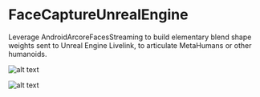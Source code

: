 # FaceCaptureUnrealEngine

Leverage AndroidArcoreFacesStreaming to build elementary blend shape weights sent to Unreal Engine Livelink, to articulate MetaHumans or other humanoids.

![alt text](https://i.imgur.com/T9EV1fr.png)

![alt text](https://i.imgur.com/uC77IqQm.jpg)
